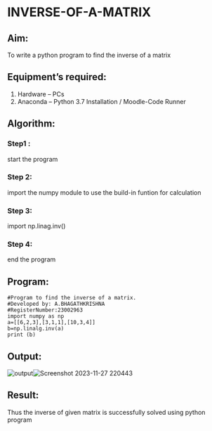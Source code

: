 # INVERSE-OF-A-MATRIX
## Aim:
To write a python program to find the inverse of a matrix
## Equipment’s required:
1. 	Hardware – PCs
2. 	Anaconda – Python 3.7 Installation / Moodle-Code Runner
## Algorithm:
### Step1 : 
start the program
### Step 2: 
import the numpy module to use the build-in funtion for calculation
### Step 3:
import np.linag.inv()
### Step 4: 
end the  program
## Program:
```
#Program to find the inverse of a matrix.
#Developed by: A.BHAGATHKRISHNA
#RegisterNumber:23002963
import numpy as np
a=[[6,2,3],[3,1,1],[10,3,4]]
b=np.linalg.inv(a)
print (b)
```
## Output:
![output](/)![Screenshot 2023-11-27 220443](https://github.com/Bhagath118/INVERSE-OF-A-MATRIX/assets/147473779/4aedadf0-18ed-4b0c-9fcb-c87f8a9ce4c6)

## Result:
Thus the inverse of given matrix is successfully solved using python program

